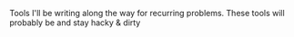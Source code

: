 Tools I'll be writing along the way for recurring problems. These tools will probably be and stay hacky & dirty